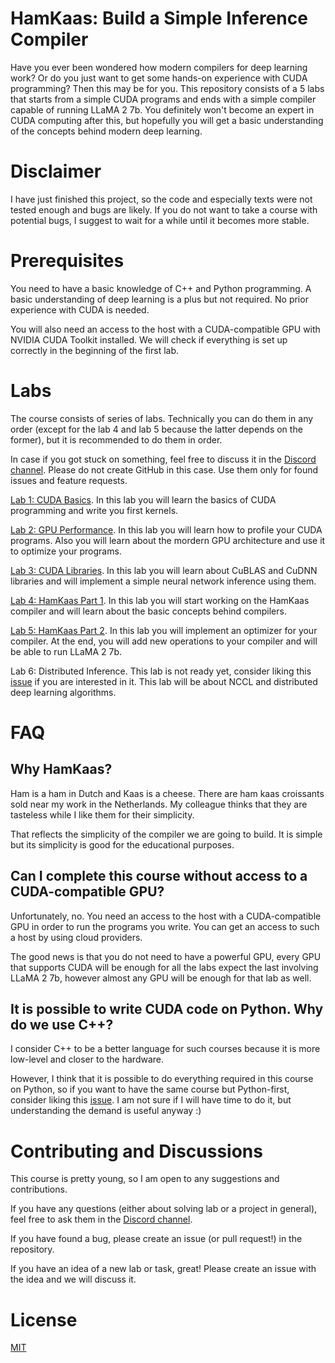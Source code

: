 # HamKaas: Build a Simple Inference Compiler

Have you ever been wondered how modern compilers for deep learning work? Or do you just want to get some hands-on experience with CUDA programming? Then this may be for you. This repository consists of a 5 labs that starts from a simple CUDA programs and ends with a simple compiler capable of running LLaMA 2 7b. You definitely won't become an expert in CUDA computing after this, but hopefully you will get a basic understanding of the concepts behind modern deep learning.

# Disclaimer

I have just finished this project, so the code and especially texts were not tested enough and bugs are likely. If you do not want to take a course with potential bugs, I suggest to wait for a while until it becomes more stable.

# Prerequisites

You need to have a basic knowledge of C++ and Python programming. A basic understanding of deep learning is a plus but not required. No prior experience with CUDA is needed.

You will also need an access to the host with a CUDA-compatible GPU with NVIDIA CUDA Toolkit installed. We will check if everything is set up correctly in the beginning of the first lab.

# Labs

The course consists of series of labs. Technically you can do them in any order (except for the lab 4 and lab 5 because the latter depends on the former), but it is recommended to do them in order.

In case if you got stuck on something, feel free to discuss it in the [Discord channel](https://discord.gg/68asvG24Y8). Please do not create GitHub in this case. Use them only for found issues and feature requests.

[Lab 1: CUDA Basics](lab1/README.md). In this lab you will learn the basics of CUDA programming and write you first kernels.

[Lab 2: GPU Performance](lab2/README.md). In this lab you will learn how to profile your CUDA programs. Also you will learn about the mordern GPU architecture and use it to optimize your programs.

[Lab 3: CUDA Libraries](lab3/README.md). In this lab you will learn about CuBLAS and CuDNN libraries and will implement a simple neural network inference using them.

[Lab 4: HamKaas Part 1](lab4/README.md). In this lab you will start working on the HamKaas compiler and will learn about the basic concepts behind compilers.

[Lab 5: HamKaas Part 2](lab5/README.md). In this lab you will implement an optimizer for your compiler. At the end, you will add new operations to your compiler and will be able to run LLaMA 2 7b.

Lab 6: Distributed Inference. This lab is not ready yet, consider liking this [issue](https://github.com/gritukan/hamkaas/issues/2) if you are interested in it. This lab will be about NCCL and distributed deep learning algorithms.

# FAQ

## Why HamKaas?

Ham is a ham in Dutch and Kaas is a cheese. There are ham kaas croissants sold near my work in the Netherlands. My colleague thinks that they are tasteless while I like them for their simplicity.

That reflects the simplicity of the compiler we are going to build. It is simple but its simplicity is good for the educational purposes.

## Can I complete this course without access to a CUDA-compatible GPU?

Unfortunately, no. You need an access to the host with a CUDA-compatible GPU in order to run the programs you write. You can get an access to such a host by using cloud providers.

The good news is that you do not need to have a powerful GPU, every GPU that supports CUDA will be enough for all the labs expect the last involving LLaMA 2 7b, however almost any GPU will be enough for that lab as well.

## It is possible to write CUDA code on Python. Why do we use C++?

I consider C++ to be a better language for such courses because it is more low-level and closer to the hardware.

However, I think that it is possible to do everything required in this course on Python, so if you want to have the same course but Python-first, consider liking this [issue](https://github.com/gritukan/hamkaas/issues/1). I am not sure if I will have time to do it, but understanding the demand is useful anyway :)

# Contributing and Discussions

This course is pretty young, so I am open to any suggestions and contributions.

If you have any questions (either about solving lab or a project in general), feel free to ask them in the [Discord channel](https://discord.gg/68asvG24Y8).

If you have found a bug, please create an issue (or pull request!) in the repository.

If you have an idea of a new lab or task, great! Please create an issue with the idea and we will discuss it.

# License

[MIT](LICENSE)
